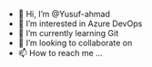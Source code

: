 - 👋 Hi, I’m @Yusuf-ahmad
- 👀 I’m interested in Azure DevOps
- 🌱 I’m currently learning Git
- 💞️ I’m looking to collaborate on 
- 📫 How to reach me ...

<!---
Yusuf-ahmad/Yusuf-ahmad is a ✨ special ✨ repository because its `README.md` (this file) appears on your GitHub profile.
You can click the Preview link to take a look at your changes.
--->
